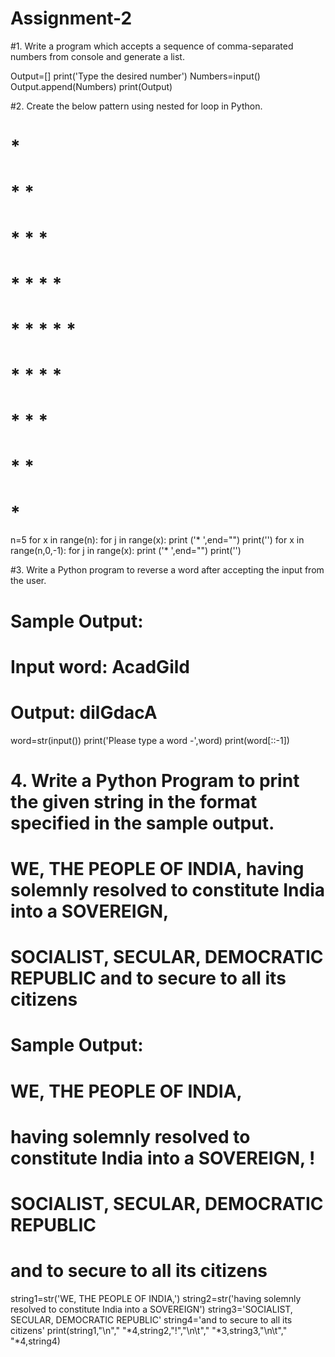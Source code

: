 # Assignment-2


#1. Write a program which accepts a sequence of comma-separated numbers from console and generate a list.

Output=[]
print('Type the desired number')
Numbers=input()
Output.append(Numbers)
print(Output)


#2. Create the below pattern using nested for loop in Python.
# *
# * *
# * * *
# * * * *
# * * * * *
# * * * *
# * * *
# * *
# *

n=5
for x in range(n):
    for j in range(x):
        print ('* ',end="")
    print('')
for x in range(n,0,-1):
    for j in range(x):
        print ('* ',end="")
    print('')


#3. Write a Python program to reverse a word after accepting the input from the user.
# Sample Output:
# Input word: AcadGild
# Output: dilGdacA

word=str(input())
print('Please type a word -',word)
print(word[::-1])


# 4. Write a Python Program to print the given string in the format specified in the sample output.
# WE, THE PEOPLE OF INDIA, having solemnly resolved to constitute India into a SOVEREIGN,
# SOCIALIST, SECULAR, DEMOCRATIC REPUBLIC and to secure to all its citizens
# Sample Output:
# WE, THE PEOPLE OF INDIA,
# having solemnly resolved to constitute India into a SOVEREIGN, !
# SOCIALIST, SECULAR, DEMOCRATIC REPUBLIC
# and to secure to all its citizens


string1=str('WE, THE PEOPLE OF INDIA,')
string2=str('having solemnly resolved to constitute India into a SOVEREIGN')
string3='SOCIALIST, SECULAR, DEMOCRATIC REPUBLIC'
string4='and to secure to all its citizens'
print(string1,"\n"," "*4,string2,"!","\n\t"," "*3,string3,"\n\t"," "*4,string4)
